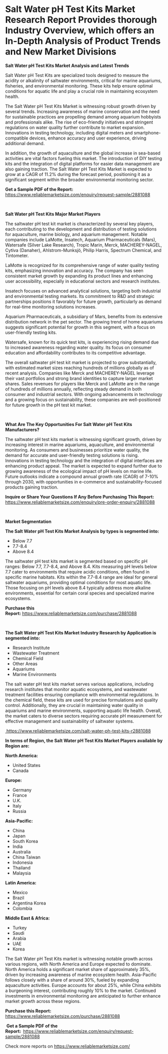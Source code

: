 <p><h1>Salt Water pH Test Kits Market Research Report Provides thorough Industry Overview, which offers an In-Depth Analysis of Product Trends and New Market Divisions</h1></p><p><strong>Salt Water pH Test Kits Market Analysis and Latest Trends</strong></p>
<p><p>Salt Water pH Test Kits are specialized tools designed to measure the acidity or alkalinity of saltwater environments, critical for marine aquariums, fisheries, and environmental monitoring. These kits help ensure optimal conditions for aquatic life and play a crucial role in maintaining ecosystem health.</p><p>The Salt Water pH Test Kits Market is witnessing robust growth driven by several trends. Increasing awareness of marine conservation and the need for sustainable practices are propelling demand among aquarium hobbyists and professionals alike. The rise of eco-friendly initiatives and stringent regulations on water quality further contribute to market expansion. Innovations in testing technology, including digital meters and smartphone-compatible devices, enhance accuracy and user experience, driving additional demand.</p><p>In addition, the growth of aquaculture and the global increase in sea-based activities are vital factors fueling this market. The introduction of DIY testing kits and the integration of digital platforms for easier data management are also gaining traction. The Salt Water pH Test Kits Market is expected to grow at a CAGR of 11.2% during the forecast period, positioning it as a significant segment within the broader environmental monitoring sector.</p></p>
<p><strong>Get a Sample PDF of the Report:&nbsp;</strong> <a href="https://www.reliablemarketsize.com/enquiry/request-sample/2881088?utm_campaign=2802&utm_medium=2&utm_source=Github&utm_content=ia&utm_term=12032025&utm_id=salt-water-ph-test-kits">https://www.reliablemarketsize.com/enquiry/request-sample/2881088</a></p>
<p>&nbsp;</p>
<p><strong>Salt Water pH Test Kits Major Market Players</strong></p>
<p><p>The saltwater pH test kit market is characterized by several key players, each contributing to the development and distribution of testing solutions for aquaculture, marine biology, and aquarium management. Notable companies include LaMotte, Insatech, Aquarium Pharmaceuticals (Mars), Watersafe (Silver Lake Research), Tropic Marin, Merck, MACHEREY-NAGEL, Cytiva (Danaher), Ahlstrom-Munksjö, Philip Harris, Spectrum Chemical, and Tintometer.</p><p>LaMotte is recognized for its comprehensive range of water quality testing kits, emphasizing innovation and accuracy. The company has seen consistent market growth by expanding its product lines and enhancing user accessibility, especially in educational sectors and research institutes.</p><p>Insatech focuses on advanced analytical solutions, targeting both industrial and environmental testing markets. Its commitment to R&D and strategic partnerships positions it favorably for future growth, particularly as demand for real-time monitoring solutions increases.</p><p>Aquarium Pharmaceuticals, a subsidiary of Mars, benefits from its extensive distribution network in the pet sector. The growing trend of home aquariums suggests significant potential for growth in this segment, with a focus on user-friendly testing kits.</p><p>Watersafe, known for its quick test kits, is experiencing rising demand due to increased awareness regarding water quality. Its focus on consumer education and affordability contributes to its competitive advantage.</p><p>The overall saltwater pH test kit market is projected to grow substantially, with estimated market sizes reaching hundreds of millions globally as of recent analysis. Companies like Merck and MACHEREY-NAGEL leverage their vast portfolios and strong brand identities to capture larger market shares. Sales revenues for players like Merck and LaMotte are in the range of hundreds of millions annually, reflecting steady demand in both consumer and industrial sectors. With ongoing advancements in technology and a growing focus on sustainability, these companies are well-positioned for future growth in the pH test kit market.</p></p>
<p>&nbsp;</p>
<p><strong>What Are The Key Opportunities For Salt Water pH Test Kits Manufacturers?</strong></p>
<p><p>The saltwater pH test kits market is witnessing significant growth, driven by increasing interest in marine aquariums, aquaculture, and environmental monitoring. As consumers and businesses prioritize water quality, the demand for accurate and user-friendly testing solutions is rising. Innovations in testing technology and the integration of digital interfaces are enhancing product appeal. The market is expected to expand further due to growing awareness of the ecological impact of pH levels on marine life. Future outlooks indicate a compound annual growth rate (CAGR) of 7-10% through 2030, with opportunities in e-commerce and sustainability-focused products gaining traction.</p></p>
<p><strong>Inquire or Share Your Questions If Any Before Purchasing This Report:</strong> <a href="https://www.reliablemarketsize.com/enquiry/pre-order-enquiry/2881088?utm_campaign=2802&utm_medium=2&utm_source=Github&utm_content=ia&utm_term=12032025&utm_id=salt-water-ph-test-kits">https://www.reliablemarketsize.com/enquiry/pre-order-enquiry/2881088</a></p>
<p>&nbsp;</p>
<p><strong>Market Segmentation</strong></p>
<p><strong>The Salt Water pH Test Kits Market Analysis by types is segmented into:</strong></p>
<p><ul><li>Below 7.7</li><li>7.7-8.4</li><li>Above 8.4</li></ul></p>
<p><p>The saltwater pH test kits market is segmented based on specific pH ranges: Below 7.7, 7.7-8.4, and Above 8.4. Kits measuring pH levels below 7.7 cater to environments that require acidic conditions, often found in specific marine habitats. Kits within the 7.7-8.4 range are ideal for general saltwater aquariums, providing optimal conditions for most aquatic life. Those focusing on pH levels above 8.4 typically address more alkaline environments, essential for certain coral species and specialized marine ecosystems.</p></p>
<p><strong>Purchase this Report:&nbsp;</strong><a href="https://www.reliablemarketsize.com/purchase/2881088?utm_campaign=2802&utm_medium=2&utm_source=Github&utm_content=ia&utm_term=12032025&utm_id=salt-water-ph-test-kits">https://www.reliablemarketsize.com/purchase/2881088</a></p>
<p>&nbsp;</p>
<p><strong>The Salt Water pH Test Kits Market Industry Research by Application is segmented into:</strong></p>
<p><ul><li>Research Institute</li><li>Wastewater Treatment</li><li>Chemical Field</li><li>Other Areas</li><li>Aquariums</li><li>Marine Environments</li></ul></p>
<p><p>The salt water pH test kits market serves various applications, including research institutes that monitor aquatic ecosystems, and wastewater treatment facilities ensuring compliance with environmental regulations. In the chemical field, these kits are used for precise formulations and quality control. Additionally, they are crucial in maintaining water quality in aquariums and marine environments, supporting aquatic life health. Overall, the market caters to diverse sectors requiring accurate pH measurement for effective management and sustainability of saltwater systems.</p></p>
<p><a href="https://www.reliablemarketsize.com/salt-water-ph-test-kits-r2881088?utm_campaign=2802&utm_medium=2&utm_source=Github&utm_content=ia&utm_term=12032025&utm_id=salt-water-ph-test-kits">&nbsp;https://www.reliablemarketsize.com/salt-water-ph-test-kits-r2881088</a></p>
<p><strong>In terms of Region, the Salt Water pH Test Kits Market Players available by Region are:</strong></p>
<p>
    <p> <strong> North America: </strong>
        <ul>
            <li>United States</li>
            <li>Canada</li>
        </ul>
        </p> 
    <p> <strong> Europe: </strong>
        <ul>
            <li>Germany</li>
            <li>France</li>
            <li>U.K.</li>
            <li>Italy</li>
            <li>Russia</li>
        </ul>
        </p> 
    <p> <strong> Asia-Pacific: </strong>
        <ul>
            <li>China</li>
            <li>Japan</li>
            <li>South Korea</li>
            <li>India</li>
            <li>Australia</li>
            <li>China Taiwan</li>
            <li>Indonesia</li>
            <li>Thailand</li>
            <li>Malaysia</li>
        </ul>
        </p> 
    <p> <strong> Latin America: </strong>
        <ul>
            <li>Mexico</li>
            <li>Brazil</li>
            <li>Argentina Korea</li>
            <li>Colombia</li>
        </ul>
        </p> 
    <p> <strong> Middle East & Africa: </strong>
        <ul>
            <li>Turkey</li>
            <li>Saudi</li>
            <li>Arabia</li>
            <li>UAE</li>
            <li>Korea</li>
        </ul>
    </p>
    </p>
<p><p>The Salt Water pH Test Kits market is witnessing notable growth across various regions, with North America and Europe expected to dominate. North America holds a significant market share of approximately 35%, driven by increasing awareness of marine ecosystem health. Asia-Pacific follows closely with a share of around 30%, fueled by expanding aquaculture activities. Europe accounts for about 25%, while China exhibits a burgeoning interest, contributing roughly 10% to the market. Continued investments in environmental monitoring are anticipated to further enhance market growth across these regions.</p></p>
<p><strong>Purchase this Report: </strong><a href="https://www.reliablemarketsize.com/purchase/2881088?utm_campaign=2802&utm_medium=2&utm_source=Github&utm_content=ia&utm_term=12032025&utm_id=salt-water-ph-test-kits">https://www.reliablemarketsize.com/purchase/2881088</a></p>
<p>&nbsp;<strong>Get a Sample PDF of the Report:&nbsp;&nbsp;</strong><a href="https://www.reliablemarketsize.com/enquiry/request-sample/2881088?utm_campaign=2802&utm_medium=2&utm_source=Github&utm_content=ia&utm_term=12032025&utm_id=salt-water-ph-test-kits">https://www.reliablemarketsize.com/enquiry/request-sample/2881088</a></p>
<p><strong></strong></p>
<p>Check more reports on <a href="https://www.reliablemarketsize.com/?utm_campaign=2802&utm_medium=2&utm_source=Github&utm_content=ia&utm_term=12032025&utm_id=salt-water-ph-test-kits">https://www.reliablemarketsize.com/</a></p>